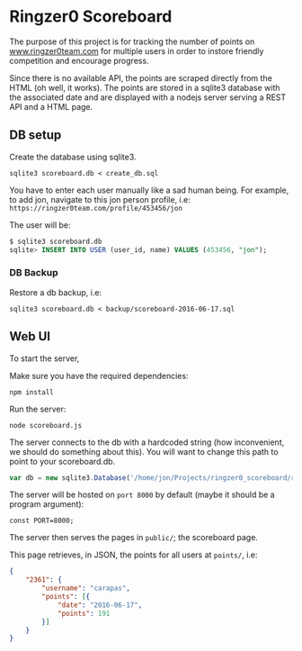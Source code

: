 # Ringzer0 Scoreboard

The purpose of this project is for tracking the number of points on www.ringzer0team.com 
for multiple users in order to instore friendly competition and encourage progress.

Since there is no available API, the points are scraped directly from the HTML (oh well, it works).
The points are stored in a sqlite3 database with the associated date and are displayed with a 
nodejs server serving a REST API and a HTML page.

## DB setup

Create the database using sqlite3.

```
sqlite3 scoreboard.db < create_db.sql
```


You have to enter each user manually like a sad human being.
For example, to add jon, navigate to this jon person profile, i.e: `https://ringzer0team.com/profile/453456/jon`

The user will be:

```sql
$ sqlite3 scoreboard.db
sqlite> INSERT INTO USER (user_id, name) VALUES (453456, "jon");
```

### DB Backup

Restore a db backup, i.e:

```
sqlite3 scoreboard.db < backup/scoreboard-2016-06-17.sql
```

## Web UI

To start the server,

Make sure you have the required dependencies:

```
npm install
```

Run the server:

```
node scoreboard.js
```

The server connects to the db with a hardcoded string (how inconvenient, we should do something about this).
You will want to change this path to point to your scoreboard.db.

```js
var db = new sqlite3.Database('/home/jon/Projects/ringzer0_scoreboard/ringzer0parser/scoreboard.sqlite');
```

The server will be hosted on `port 8000` by default (maybe it should be a program argument):

```
const PORT=8000;
```

The server then serves the pages in `public/`; the scoreboard page.

This page retrieves, in JSON, the points for all users at `points/`, i.e:

```json
{
	"2361": {
		"username": "carapas",
		"points": [{
			"date": "2016-06-17",
			"points": 191
		}]
	}
}
```

